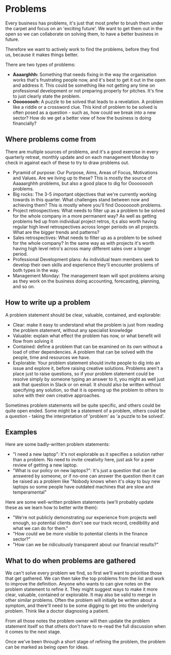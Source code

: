 # Problems

Every business has problems, it's just that most prefer to brush them under the carpet and focus on an 'exciting future'. We want to get them out in the open so we can collaborate on solving them, to have a better business in future.

Therefore we want to actively work to find the problems, before they find us, because it makes things better.

There are two types of problems:

* **Aaaarghhh:** Something that needs fixing in the way the organisation works that's frustrating people now, and it's best to get it out in the open and address it. This could be something like not getting any time on professional development or not preparing properly for pitches. It's fine to just clearly state the problem.
* **Ooooooooh:** A puzzle to be solved that leads to a revelation. A problem like a riddle or a crossword clue. This kind of problem to be solved is often posed as a question - such as, how could we break into a new sector? How do we get a better view of how the business is doing financially?

## Where problems come from

There are multiple sources of problems, and it's a good exercise in every quarterly retreat, monthly update and on each management Monday to check in against each of these to try to draw problems out.

* Pyramid of purpose: Our Purpose, Aims, Areas of Focus, Motivations and Values. Are we living up to these? This is mostly the source of Aaaaarghhh problems, but also a good place to dig for Ooooooooh problems.
* Big rocks: The 3-5 important objectives that we're currently working towards in this quarter. What challenges stand between now and achieving them? This is mostly where you'll find Ooooooooh problems.
* Project retrospectives: What needs to filter up as a problem to be solved for the whole company in a more permanent way? As well as getting problems fed up from individual project retros, it;s also worth having regular high level retrospectives across longer periods on all projects. What are the bigger trends and patterns?
* Sales retrospectives: What needs to filter up as a problem to be solved for the whole company? In the same way as with projects it's worth having high level retro's across many different sales over a longer period.
* Professional Development plans: As individual team members seek to develop their own skills and experience they'll encounter problems of both types in the way.
* Management Monday: The management team will spot problems arising as they work on the business doing accounting, forecasting, planning, and so on.

## How to write up a problem

A problem statement should be clear, valuable, contained, and explorable:

* Clear: make it easy to understand what the problem is just from reading the problem statement, without any specialist knowledge
* Valuable: explain what effect the problem has now, or what benefit will flow from solving it
* Contained: define a problem that can be examined on its own without a load of other dependencies. A problem that can be solved with the people, time and resources we have.
* Explorable: Your problem statement should invite people to dig into an issue and explore it, before raising creative solutions. Problems aren't a place just to raise questions, so if your problem statement could be resolve simply by someone typing an answer to it, you might as well just ask that question in Slack or on email. It should also be written without specifying any solution, so that it is opening up the problem to others to solve with their own creative approaches.

Sometimes problem statements will be quite specific, and others could be quite open ended. Some might be a statement of a problem, others could be a question - taking the interpretation of 'problem' as 'a puzzle to be solved'.

## Examples

Here are some badly-written problem statements:

* "I need a new laptop": It's not explorable as it specifies a solution rather than a problem. No need to invite creativity here, just ask for a peer review of getting a new laptop.
* "What is our policy on new laptops?": It's just a question that can be answered by someone, or if no-one can answer the question then it can be raised as a problem like "Nobody knows when it's okay to buy new laptops so some people have outdated machines that are slow and temperamental"

Here are some well-written problem statements \(we'll probably update these as we learn how to better write them\):

* "We're not publicly demonstrating our experience from projects well enough, so potential clients don't see our track record, credibility and what we can do for them."
* "How could we be more visible to potential clients in the finance sector?"
* "How can we be ridiculously transparent about our financial results?"

## What to do when problems are gathered

We can't solve every problem we find, so first we'll want to prioritise those that get gathered. We can then take the top problems from the list and work to improve the definition. Anyone who wants to can give notes on the problem statement to refine it. They might suggest ways to make it more clear, valuable, contained or explorable. It may also be valid to merge in other similar problems. Often the problem will initially be written about a symptom, and there'll need to be some digging to get into the underlying problem. Think like a doctor diagnosing a patient.

From all those notes the problem owner will then update the problem statement itself so that others don't have to re-read the full discussion when it comes to the next stage.

Once we've been through a short stage of refining the problem, the problem can be marked as being open for ideas.

